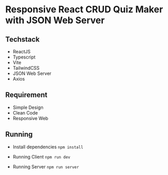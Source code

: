 # Responsive React CRUD Quiz Maker with JSON Web Server

## Techstack
- ReactJS
- Typescript
- Vite
- TailwindCSS
- JSON Web Server
- Axios

## Requirement
- Simple Design
- Clean Code
- Responsive Web

## Running

- Install dependencies
```npm install```

- Running Client
```npm run dev```

- Running Server
```npm run server```